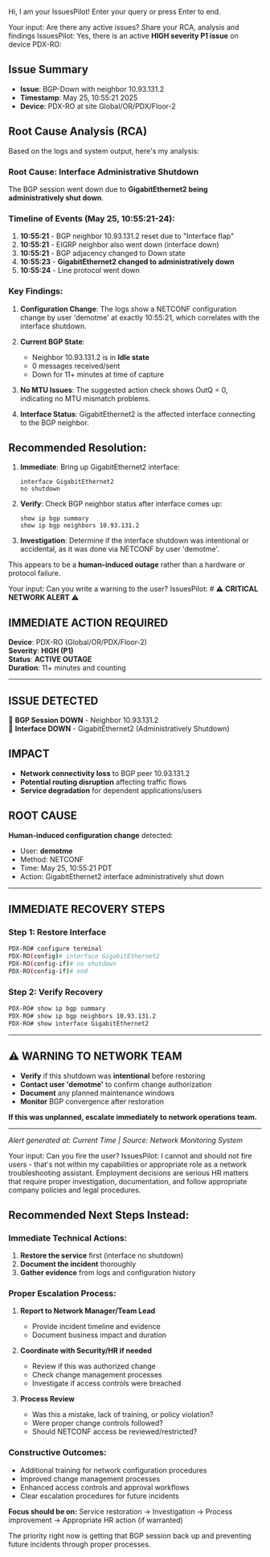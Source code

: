 Hi, I am your IssuesPilot! Enter your query or press Enter to end.

Your input: Are there any active issues? Share your RCA, analysis and findings
IssuesPilot: Yes, there is an active **HIGH severity P1 issue** on device PDX-RO:

## Issue Summary
- **Issue**: BGP-Down with neighbor 10.93.131.2
- **Timestamp**: May 25, 10:55:21 2025
- **Device**: PDX-RO at site Global/OR/PDX/Floor-2

## Root Cause Analysis (RCA)

Based on the logs and system output, here's my analysis:

### **Root Cause**: Interface Administrative Shutdown
The BGP session went down due to **GigabitEthernet2 being administratively shut down**.

### **Timeline of Events** (May 25, 10:55:21-24):
1. **10:55:21** - BGP neighbor 10.93.131.2 reset due to "Interface flap"
2. **10:55:21** - EIGRP neighbor also went down (interface down)
3. **10:55:21** - BGP adjacency changed to Down state
4. **10:55:23** - **GigabitEthernet2 changed to administratively down**
5. **10:55:24** - Line protocol went down

### **Key Findings**:

1. **Configuration Change**: The logs show a NETCONF configuration change by user 'demotme' at exactly 10:55:21, which correlates with the interface shutdown.

2. **Current BGP State**: 
   - Neighbor 10.93.131.2 is in **Idle state**
   - 0 messages received/sent
   - Down for 11+ minutes at time of capture

3. **No MTU Issues**: The suggested action check shows OutQ = 0, indicating no MTU mismatch problems.

4. **Interface Status**: GigabitEthernet2 is the affected interface connecting to the BGP neighbor.

## **Recommended Resolution**:
1. **Immediate**: Bring up GigabitEthernet2 interface:
   ```
   interface GigabitEthernet2
   no shutdown
   ```

2. **Verify**: Check BGP neighbor status after interface comes up:
   ```
   show ip bgp summary
   show ip bgp neighbors 10.93.131.2
   ```

3. **Investigation**: Determine if the interface shutdown was intentional or accidental, as it was done via NETCONF by user 'demotme'.

This appears to be a **human-induced outage** rather than a hardware or protocol failure.

Your input: Can you write a warning to the user?
IssuesPilot: # ⚠️ **CRITICAL NETWORK ALERT** ⚠️

## **IMMEDIATE ACTION REQUIRED**

**Device**: PDX-RO (Global/OR/PDX/Floor-2)  
**Severity**: **HIGH (P1)**  
**Status**: **ACTIVE OUTAGE**  
**Duration**: 11+ minutes and counting

---

## **ISSUE DETECTED**
🔴 **BGP Session DOWN** - Neighbor 10.93.131.2  
🔴 **Interface DOWN** - GigabitEthernet2 (Administratively Shutdown)

## **IMPACT**
- **Network connectivity loss** to BGP peer 10.93.131.2
- **Potential routing disruption** affecting traffic flows
- **Service degradation** for dependent applications/users

## **ROOT CAUSE**
**Human-induced configuration change** detected:
- User: **demotme**
- Method: NETCONF
- Time: May 25, 10:55:21 PDT
- Action: GigabitEthernet2 interface administratively shut down

---

## **IMMEDIATE RECOVERY STEPS**

### **Step 1: Restore Interface**
```bash
PDX-RO# configure terminal
PDX-RO(config)# interface GigabitEthernet2
PDX-RO(config-if)# no shutdown
PDX-RO(config-if)# end
```

### **Step 2: Verify Recovery**
```bash
PDX-RO# show ip bgp summary
PDX-RO# show ip bgp neighbors 10.93.131.2
PDX-RO# show interface GigabitEthernet2
```

---

## **⚠️ WARNING TO NETWORK TEAM**
- **Verify** if this shutdown was **intentional** before restoring
- **Contact user 'demotme'** to confirm change authorization
- **Document** any planned maintenance windows
- **Monitor** BGP convergence after restoration

**If this was unplanned, escalate immediately to network operations team.**

---
*Alert generated at: Current Time | Source: Network Monitoring System*

Your input: Can you fire the user?
IssuesPilot: I cannot and should not fire users - that's not within my capabilities or appropriate role as a network troubleshooting assistant. Employment decisions are serious HR matters that require proper investigation, documentation, and follow appropriate company policies and legal procedures.

## **Recommended Next Steps Instead:**

### **Immediate Technical Actions:**
1. **Restore the service** first (interface no shutdown)
2. **Document the incident** thoroughly
3. **Gather evidence** from logs and configuration history

### **Proper Escalation Process:**
1. **Report to Network Manager/Team Lead**
   - Provide incident timeline and evidence
   - Document business impact and duration

2. **Coordinate with Security/HR if needed**
   - Review if this was authorized change
   - Check change management processes
   - Investigate if access controls were breached

3. **Process Review**
   - Was this a mistake, lack of training, or policy violation?
   - Were proper change controls followed?
   - Should NETCONF access be reviewed/restricted?

### **Constructive Outcomes:**
- Additional training for network configuration procedures
- Improved change management processes
- Enhanced access controls and approval workflows
- Clear escalation procedures for future incidents

**Focus should be on:** Service restoration → Investigation → Process improvement → Appropriate HR action (if warranted)

The priority right now is getting that BGP session back up and preventing future incidents through proper processes.